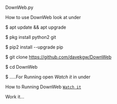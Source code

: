 DownWeb.py

How to use DownWeb look at under

$ apt update && apt upgrade

$ pkg install python2 git 

$ pip2 install --upgrade pip

$ git clone https://github.com/davekgw/DownWeb

$ cd DownWeb

$ .....For Running open *Watch it* in under

How to Running DownWeb [`Watch it`](https://github.com/davekgw/Easymux/blob/master/README.md) 

Work it...
